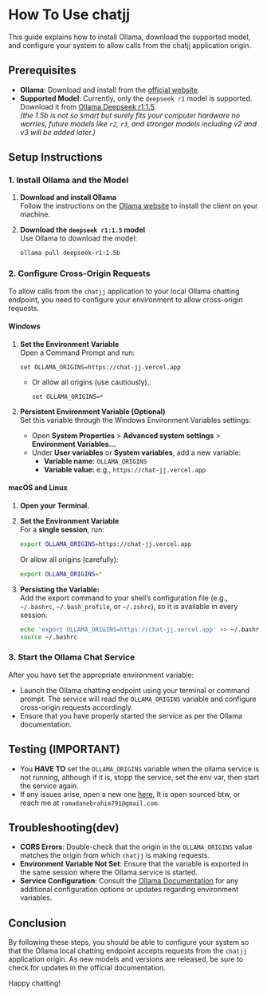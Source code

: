 # How To Use chatjj

This guide explains how to install Ollama, download the supported model, and configure your system to allow calls from the chatjj application origin.

## Prerequisites

- **Ollama**: Download and install from the
  [official website](https://ollama.ai/).
- **Supported Model**: Currently, only the `deepseek r1` model is supported. Download it from
  [Ollama Deepseek r1:1.5](https://ollama.com/library/deepseek-r1:1.5b).  
  *(the 1.5b is not so smart but surely fits your computer hardware no worries, future models like `r2`, `r3`, and stronger models including v2 and v3 will be added later.)*

## Setup Instructions

### 1. Install Ollama and the Model

1. **Download and install Ollama**  
   Follow the instructions on the [Ollama website](https://ollama.ai/) to install the client on your machine.

2. **Download the `deepseek r1:1.5` model**  
   Use Ollama to download the model:
   ```bash
   ollama pull deepseek-r1:1.5b
   ```

### 2. Configure Cross-Origin Requests

To allow calls from the `chatjj` application to your local Ollama chatting endpoint, you need to configure your environment to allow cross-origin requests.

#### Windows

1. **Set the Environment Variable**  
   Open a Command Prompt and run:
   ```batch
   set OLLAMA_ORIGINS=https://chat-jj.vercel.app
   ```
   - Or allow all origins (use cautiously),:
     ```batch
     set OLLAMA_ORIGINS=*
     ```

2. **Persistent Environment Variable (Optional)**  
   Set this variable through the Windows Environment Variables settings:
   - Open **System Properties** > **Advanced system settings** > **Environment Variables…**
   - Under **User variables** or **System variables**, add a new variable:
     - **Variable name:** `OLLAMA_ORIGINS`
     - **Variable value:** e.g., `https://chat-jj.vercel.app`

#### macOS and Linux

1. **Open your Terminal.**

2. **Set the Environment Variable**  
   For a **single session**, run:
   ```bash
   export OLLAMA_ORIGINS=https://chat-jj.vercel.app
   ```

   Or allow all origins (carefully):
   ```bash
   export OLLAMA_ORIGINS=*
   ```

3. **Persisting the Variable:**  
   Add the export command to your shell’s configuration file (e.g., `~/.bashrc`, `~/.bash_profile`, or `~/.zshrc`), so it is available in every session:
   ```bash
   echo 'export OLLAMA_ORIGINS=https://chat-jj.vercel.app' >> ~/.bashrc
   source ~/.bashrc
   ```

### 3. Start the Ollama Chat Service

After you have set the appropriate environment variable:

- Launch the Ollama chatting endpoint using your terminal or command prompt. The service will read the `OLLAMA_ORIGINS` variable and configure cross-origin requests accordingly.
- Ensure that you have properly started the service as per the Ollama documentation.

## Testing (IMPORTANT)

- You <b>HAVE TO</b> set the `OLLAMA_ORIGINS` variable when the ollama service is not running, although if it is, stopp the service, set the env var, then start the service again.
- If any issues arise, open a new one [here](https://github.com/Ebrahim-Ramadan/vite-pwa-chatjj), It is open sourced btw, or reach me at `ramadanebrahim791@gmail.com`.

## Troubleshooting(dev)

- **CORS Errors**: Double-check that the origin in the `OLLAMA_ORIGINS` value matches the origin from which `chatjj` is making requests.
- **Environment Variable Not Set**: Ensure that the variable is exported in the same session where the Ollama service is started.
- **Service Configuration**: Consult the [Ollama Documentation](https://ollama.ai/docs) for any additional configuration options or updates regarding environment variables.

## Conclusion

By following these steps, you should be able to configure your system so that the Ollama local chatting endpoint accepts requests from the `chatjj` application origin. As new models and versions are released, be sure to check for updates in the official documentation.

Happy chatting!